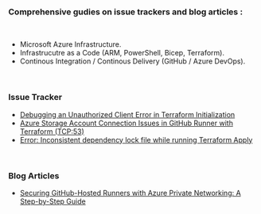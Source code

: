 ### Comprehensive gudies on issue trackers and blog articles : 
<br>

- Microsoft Azure Infrastructure. 
- Infrastrucutre as a Code (ARM, PowerShell, Bicep, Terraform).
- Continous Integration / Continous Delivery (GitHub / Azure DevOps).
<br>


### Issue Tracker

- [Debugging an Unauthorized Client Error in Terraform Initialization](https://github.com/charlesderber/charlesderber.github.io/blob/main/docs/issue-tracker/unauthorized_client_spn.md)
- [Azure Storage Account Connection Issues in GitHub Runner with Terraform (TCP:53)](https://github.com/charlesderber/charlesderber.github.io/blob/main/docs/issue-tracker/container_list_blob_lookup_fail.md)
- [Error: Inconsistent dependency lock file while running Terraform Apply](https://github.com/charlesderber/charlesderber.github.io/blob/main/docs/issue-tracker/terraform_inconsistent_dependency_lock.md)
<br>

### Blog Articles

- [Securing GitHub-Hosted Runners with Azure Private Networking: A Step-by-Step Guide](https://github.com/charlesderber/charlesderber.github.io/blob/main/docs/articles/ghpvt-run/github_hosted_private_runner.md)